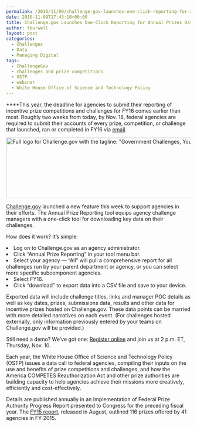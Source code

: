 ```yaml
---
permalink: /2016/11/09/challenge-gov-launches-one-click-reporting-for-annual-prizes-data-call/
date: 2016-11-09T17:43:18+00:00
title: Challenge.gov Launches One-Click Reporting for Annual Prizes Data Call
author: tburwell
layout: post
categories:
  - Challenges
  - Data
  - Managing Digital
tags:
  - ChallengeGov
  - challenges and prize competitions
  - OSTP
  - webinar
  - White House Office of Science and Technology Policy
---
```


****<span style="font-weight: 400">This year, the deadline for agencies to submit their reporting of incentive prize competitions and challenges for FY16 comes earlier than most. Roughly two weeks from today, by Nov. 18, federal agencies </span><span style="font-weight: 400">are required</span> <span style="font-weight: 400">to submit their accounts of every prize, competition, or challenge that launched, ran or completed in FY16 via </span>[<span style="font-weight: 400">email</span>](mailto:prizes@ostp.eop.gov)<span style="font-weight: 400">. </span>

<img class="aligncenter size-full wp-image-152712" src="https://s3.amazonaws.com/sitesusa/wp-content/uploads/sites/212/2014/04/600-x-165-ChallengeGov-logo.jpg" alt="Full logo for Challenge.gov with the tagline: &quot;Government Challenges, Your Solutions.&quot;" width="600" height="165" />

<span style="font-weight: 400"><a href="http://www.Challenge.gov">Challenge.gov</a> launched a new feature this week to support agencies in their efforts. The Annual Prize Reporting tool equips agency challenge managers with a one-click tool for downloading key data on their challenges. </span>

<span style="font-weight: 400">How does it work? It’s simple:</span>

<li style="font-weight: 400">
  <span style="font-weight: 400">Log on to Challenge.gov as an agency administrator.</span>
</li>
<li style="font-weight: 400">
  <span style="font-weight: 400">Click “Annual Prize Reporting” in your tool menu bar.</span>
</li>
<li style="font-weight: 400">
  <span style="font-weight: 400">Select your agency &#8212; “All” will pull a comprehensive report for all challenges run by your parent department or agency, or you can select more specific subcomponent agencies.</span>
</li>
<li style="font-weight: 400">
  <span style="font-weight: 400">Select FY16.</span>
</li>
<li style="font-weight: 400">
  <span style="font-weight: 400">Click “download” to export data into a CSV file and save to your device.</span>
</li>

<span style="font-weight: 400">Exported data will include challenge titles, links and manager POC details as well as key dates, prizes, submissions data, results and other data for incentive prizes hosted on Challenge.gov. These data points can be married with more detailed narratives on each event. (For challenges hosted externally, only information previously entered by your teams on Challenge.gov will be provided.)</span>

<span style="font-weight: 400">Still need a demo? We’ve got one: <a href="https://attendee.gotowebinar.com/register/3423150611212384259">Register online</a> and join us at 2 p.m. ET, Thursday, Nov. 10.</span>

<span style="font-weight: 400">Each year, the White House Office of Science and Technology Policy (OSTP) issues a data call to federal agencies, compiling their inputs on the use and benefits of prize competitions and challenges, and how the America COMPETES Reauthorization Act and other prize authorities are building capacity to help agencies achieve their missions more creatively, efficiently and cost-effectively. </span>

<span style="font-weight: 400">Details are published annually in an Implementation of Federal Prize Authority Progress Report presented to Congress for the preceding fiscal year. The </span>[<span style="font-weight: 400">FY15 report</span>](https://www.whitehouse.gov/sites/default/files/fy2015_competes_prizes_report.pdf)<span style="font-weight: 400">, released in August, outlined 116 prizes offered by 41 agencies in FY 2015.</span>